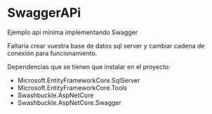 # SwaggerAPi

Ejemplo api mínima implementando Swagger

Faltaría crear vuestra base de datos sql server y cambiar cadena de conexión para funcionamiento.

Dependencias que se tienen que instalar en el proyecto:
  - Microsoft.EntityFrameworkCore.SqlServer
  - Microsoft.EntityFrameworkCore.Tools
  - Swashbuckle.AspNetCore
  - Swashbuckle.AspNetCore.Swagger


